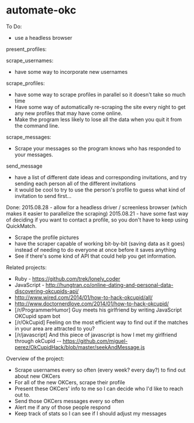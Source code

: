 # automate-okc

To Do:

 - use a headless browser

present_profiles:

scrape_usernames:
 - have some way to incorporate new usernames

scrape_profiles:
 - have some way to scrape profiles in parallel so it doesn't take so much time
 - Have some way of automatically re-scraping the site every night to get any new profiles that may have come online.
 - Make the program less likely to lose all the data when you quit it from the command line.

scrape_messages:
 - Scrape your messages so the program knows who has responded to your messages.

send_message
 - have a list of different date ideas and corresponding invitations, and try sending each person all of the different invitations
 - it would be cool to try to use the person's profile to guess what kind of invitation to send first...




Done:
2015.08.28 - allow for a headless driver / screenless browser (which makes it easier to parallelize the scraping)
2015.08.21 - have some fast way of deciding if you want to contact a profile, so you don't have to keep using QuickMatch.
 - Scrape the profile pictures
 - have the scraper capable of working bit-by-bit (saving data as it goes) instead of needing to do everyone at once before it saves anything
 - See if there's some kind of API that could help you get information.





Related projects:
 - Ruby - https://github.com/trek/lonely_coder
 - JavaScript - http://hungtran.co/online-dating-and-personal-data-discovering-okcupids-api/
 - http://www.wired.com/2014/01/how-to-hack-okcupid/all/
  - http://www.doctornerdlove.com/2014/01/how-to-hack-okcupid/
 - [/r/ProgrammerHumor] Guy meets his girlfriend by writing JavaScript OKCupid spam bot
 - [/r/OkCupid] Feeling on the most efficient way to find out if the matches in your area are attracted to you?
 - [/r/javascript] And this piece of javascript is how I met my girlfriend through okCupid
 -- https://github.com/miguel-perez/OkCupidHack/blob/master/seekAndMessage.js



Overview of the project:
 - Scrape usernames every so often (every week? every day?) to find out about new OKCers
 - For all of the new OKCers, scrape their profile
 - Present these OKCers' info to me so I can decide who I'd like to reach out to.
 - Send those OKCers messages every so often
 - Alert me if any of those people respond
 - Keep track of stats so I can see if I should adjust my messages